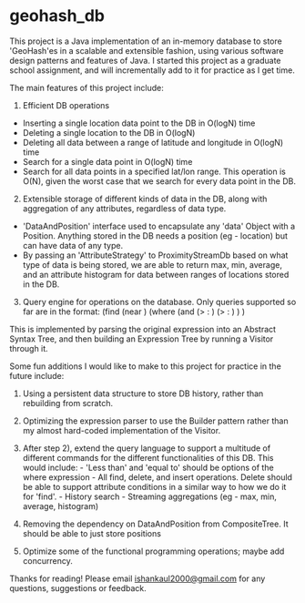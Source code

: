 # geohash_db

This project is a Java implementation of an in-memory database to  store 'GeoHash'es in a scalable and extensible fashion, using various software design patterns
and features of Java. I started this project as a graduate school assignment, and will incrementally add to it for practice as I get time.

The main features of this project include:

 1. Efficient DB operations
  - Inserting a single location data point to the DB in O(logN) time
  - Deleting a single location to the DB in O(logN)
  - Deleting all data between a range of latitude and longitude in O(logN) time
  - Search for a single data point in O(logN) time
  - Search for all data points in a specified lat/lon range. This operation is O(N), given the worst case that we search for every data point in the DB.
  
 2. Extensible storage of different kinds of data in the DB, along with aggregation of any attributes, regardless of data type.
  - 'DataAndPosition' interface used to encapsulate any 'data' Object with a Position. Anything stored in the DB needs a position (eg - location) but can have data
  of any type.
  - By passing an 'AttributeStrategy' to ProximityStreamDb based on what type of data is being stored, we are able to return max, min, average, and an
  attribute histogram for data between ranges of locations stored in the DB. 
 
 3. Query engine for operations on the database. Only queries supported so far are in the format: 
 (find
  (near <lat> <lon> <bitsOfPrecision>)
  (where
    (and 
      (> :<atrribute> <value>)
      (> :<attribute> <value>)
    )
  )

  This is implemented by parsing the original expression into an Abstract Syntax Tree, and then building an Expression Tree by running a Visitor through it.
  
Some fun additions I would like to make to this project for practice in the future include:
  1. Using a persistent data structure to store DB history, rather than rebuilding from scratch.
  2. Optimizing the expression parser to use the Builder pattern rather than my almost hard-coded implementation of the Visitor.
  3. After step 2), extend the query language to support a multitude of different commands for the different functionalities of this DB. This would include:
    - 'Less than' and 'equal to' should be options of the where expression
    - All find, delete, and insert operations. Delete should be able to support attribute conditions in a similar way to how we do it for 'find'.
    - History search
    - Streaming aggregations (eg - max, min, average, histogram)  
    
  4. Removing the dependency on DataAndPosition from CompositeTree. It should be able to just store positions
  5. Optimize some of the functional programming operations; maybe add concurrency.
  
 Thanks for reading! Please email ishankaul2000@gmail.com for any questions, suggestions or feedback.
  
